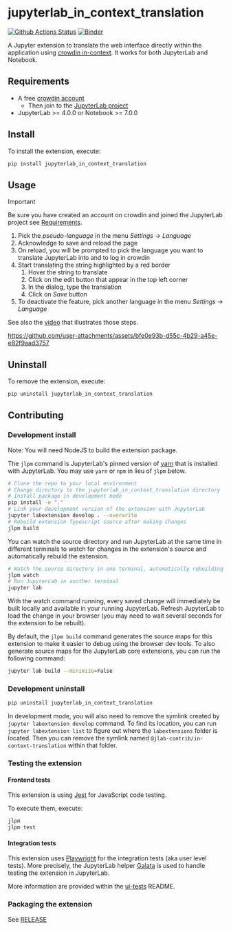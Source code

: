 # jupyterlab_in_context_translation

[![Github Actions Status](https://github.com/jupyterlab-contrib/in-context-translation/workflows/Build/badge.svg)](https://github.com/jupyterlab-contrib/in-context-translation/actions/workflows/build.yml)
[![Binder](https://mybinder.org/badge_logo.svg)](https://mybinder.org/v2/gh/jupyterlab-contrib/in-context-translation/main?urlpath=lab)

A Jupyter extension to translate the web interface directly within the application using [crowdin in-context](https://support.crowdin.com/in-context-localization). It works for both JupyterLab and Notebook.

## Requirements

- A free [crowdin account](https://crowdin.com/)
  - Then join to the [JupyterLab project](https://crowdin.com/project/jupyterlab)
- JupyterLab >= 4.0.0 or Notebook >= 7.0.0

## Install

To install the extension, execute:

```bash
pip install jupyterlab_in_context_translation
```

## Usage

> [!IMPORTANT]
> Be sure you have created an account on crowdin and joined the JupyterLab project see [Requirements](#requirements).

1. Pick the _pseudo-language_ in the menu _Settings_ -> _Language_
1. Acknowledge to save and reload the page
1. On reload, you will be prompted to pick the language you want to translate JupyterLab into and to log in crowdin
1. Start translating the string highlighted by a red border
   1. Hover the string to translate
   1. Click on the edit button that appear in the top left corner
   1. In the dialog, type the translation
   1. Click on _Save_ button
1. To deactivate the feature, pick another language in the menu _Settings_ -> _Language_

See also the [video](./demo_in_context_translation.mp4) that illustrates
those steps.

https://github.com/user-attachments/assets/bfe0e93b-d55c-4b29-a45e-e82f9aad3757

## Uninstall

To remove the extension, execute:

```bash
pip uninstall jupyterlab_in_context_translation
```

## Contributing

### Development install

Note: You will need NodeJS to build the extension package.

The `jlpm` command is JupyterLab's pinned version of
[yarn](https://yarnpkg.com/) that is installed with JupyterLab. You may use
`yarn` or `npm` in lieu of `jlpm` below.

```bash
# Clone the repo to your local environment
# Change directory to the jupyterlab_in_context_translation directory
# Install package in development mode
pip install -e "."
# Link your development version of the extension with JupyterLab
jupyter labextension develop . --overwrite
# Rebuild extension Typescript source after making changes
jlpm build
```

You can watch the source directory and run JupyterLab at the same time in different terminals to watch for changes in the extension's source and automatically rebuild the extension.

```bash
# Watch the source directory in one terminal, automatically rebuilding when needed
jlpm watch
# Run JupyterLab in another terminal
jupyter lab
```

With the watch command running, every saved change will immediately be built locally and available in your running JupyterLab. Refresh JupyterLab to load the change in your browser (you may need to wait several seconds for the extension to be rebuilt).

By default, the `jlpm build` command generates the source maps for this extension to make it easier to debug using the browser dev tools. To also generate source maps for the JupyterLab core extensions, you can run the following command:

```bash
jupyter lab build --minimize=False
```

### Development uninstall

```bash
pip uninstall jupyterlab_in_context_translation
```

In development mode, you will also need to remove the symlink created by `jupyter labextension develop`
command. To find its location, you can run `jupyter labextension list` to figure out where the `labextensions`
folder is located. Then you can remove the symlink named `@jlab-contrib/in-context-translation` within that folder.

### Testing the extension

#### Frontend tests

This extension is using [Jest](https://jestjs.io/) for JavaScript code testing.

To execute them, execute:

```sh
jlpm
jlpm test
```

#### Integration tests

This extension uses [Playwright](https://playwright.dev/docs/intro) for the integration tests (aka user level tests).
More precisely, the JupyterLab helper [Galata](https://github.com/jupyterlab/jupyterlab/tree/master/galata) is used to handle testing the extension in JupyterLab.

More information are provided within the [ui-tests](./ui-tests/README.md) README.

### Packaging the extension

See [RELEASE](RELEASE.md)
